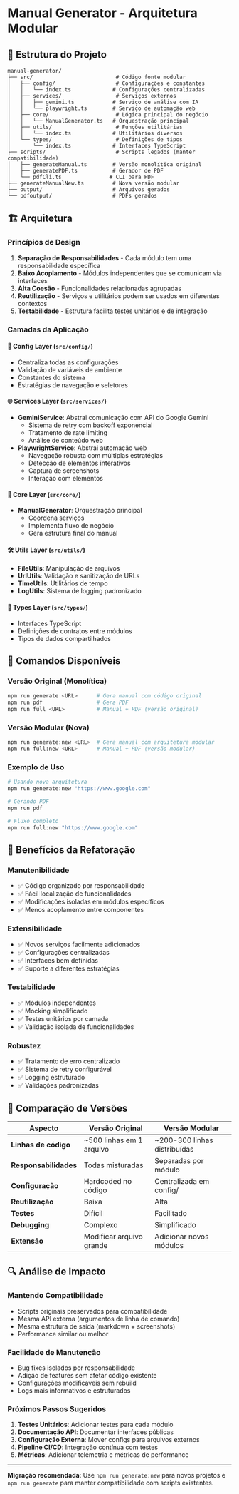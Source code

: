 # Manual Generator - Arquitetura Modular

## 📁 Estrutura do Projeto

```
manual-generator/
├── src/                          # Código fonte modular
│   ├── config/                   # Configurações e constantes
│   │   └── index.ts             # Configurações centralizadas
│   ├── services/                 # Serviços externos
│   │   ├── gemini.ts            # Serviço de análise com IA
│   │   └── playwright.ts        # Serviço de automação web
│   ├── core/                     # Lógica principal do negócio
│   │   └── ManualGenerator.ts   # Orquestração principal
│   ├── utils/                    # Funções utilitárias
│   │   └── index.ts             # Utilitários diversos
│   └── types/                    # Definições de tipos
│       └── index.ts             # Interfaces TypeScript
├── scripts/                      # Scripts legados (manter compatibilidade)
│   ├── generateManual.ts        # Versão monolítica original
│   ├── generatePDF.ts           # Gerador de PDF
│   └── pdfCli.ts               # CLI para PDF
├── generateManualNew.ts         # Nova versão modular
├── output/                      # Arquivos gerados
└── pdfoutput/                   # PDFs gerados
```

## 🏗️ Arquitetura

### **Princípios de Design**

1. **Separação de Responsabilidades** - Cada módulo tem uma responsabilidade específica
2. **Baixo Acoplamento** - Módulos independentes que se comunicam via interfaces
3. **Alta Coesão** - Funcionalidades relacionadas agrupadas
4. **Reutilização** - Serviços e utilitários podem ser usados em diferentes contextos
5. **Testabilidade** - Estrutura facilita testes unitários e de integração

### **Camadas da Aplicação**

#### 🔧 **Config Layer** (`src/config/`)
- Centraliza todas as configurações
- Validação de variáveis de ambiente
- Constantes do sistema
- Estratégias de navegação e seletores

#### 🌐 **Services Layer** (`src/services/`)
- **GeminiService**: Abstrai comunicação com API do Google Gemini
  - Sistema de retry com backoff exponencial
  - Tratamento de rate limiting
  - Análise de conteúdo web
- **PlaywrightService**: Abstrai automação web
  - Navegação robusta com múltiplas estratégias
  - Detecção de elementos interativos
  - Captura de screenshots
  - Interação com elementos

#### 🧠 **Core Layer** (`src/core/`)
- **ManualGenerator**: Orquestração principal
  - Coordena serviços
  - Implementa fluxo de negócio
  - Gera estrutura final do manual

#### 🛠️ **Utils Layer** (`src/utils/`)
- **FileUtils**: Manipulação de arquivos
- **UrlUtils**: Validação e sanitização de URLs
- **TimeUtils**: Utilitários de tempo
- **LogUtils**: Sistema de logging padronizado

#### 📝 **Types Layer** (`src/types/`)
- Interfaces TypeScript
- Definições de contratos entre módulos
- Tipos de dados compartilhados

## 🚀 Comandos Disponíveis

### **Versão Original (Monolítica)**
```bash
npm run generate <URL>      # Gera manual com código original
npm run pdf                 # Gera PDF
npm run full <URL>          # Manual + PDF (versão original)
```

### **Versão Modular (Nova)**
```bash
npm run generate:new <URL>  # Gera manual com arquitetura modular
npm run full:new <URL>      # Manual + PDF (versão modular)
```

### **Exemplo de Uso**
```bash
# Usando nova arquitetura
npm run generate:new "https://www.google.com"

# Gerando PDF
npm run pdf

# Fluxo completo
npm run full:new "https://www.google.com"
```

## 🔄 Benefícios da Refatoração

### **Manutenibilidade**
- ✅ Código organizado por responsabilidade
- ✅ Fácil localização de funcionalidades
- ✅ Modificações isoladas em módulos específicos
- ✅ Menos acoplamento entre componentes

### **Extensibilidade**
- ✅ Novos serviços facilmente adicionados
- ✅ Configurações centralizadas
- ✅ Interfaces bem definidas
- ✅ Suporte a diferentes estratégias

### **Testabilidade**
- ✅ Módulos independentes
- ✅ Mocking simplificado
- ✅ Testes unitários por camada
- ✅ Validação isolada de funcionalidades

### **Robustez**
- ✅ Tratamento de erro centralizado
- ✅ Sistema de retry configurável
- ✅ Logging estruturado
- ✅ Validações padronizadas

## 🧪 Comparação de Versões

| Aspecto | Versão Original | Versão Modular |
|---------|----------------|----------------|
| **Linhas de código** | ~500 linhas em 1 arquivo | ~200-300 linhas distribuídas |
| **Responsabilidades** | Todas misturadas | Separadas por módulo |
| **Configuração** | Hardcoded no código | Centralizada em config/ |
| **Reutilização** | Baixa | Alta |
| **Testes** | Difícil | Facilitado |
| **Debugging** | Complexo | Simplificado |
| **Extensão** | Modificar arquivo grande | Adicionar novos módulos |

## 🔍 Análise de Impacto

### **Mantendo Compatibilidade**
- Scripts originais preservados para compatibilidade
- Mesma API externa (argumentos de linha de comando)
- Mesma estrutura de saída (markdown + screenshots)
- Performance similar ou melhor

### **Facilidade de Manutenção**
- Bug fixes isolados por responsabilidade
- Adição de features sem afetar código existente
- Configurações modificáveis sem rebuild
- Logs mais informativos e estruturados

### **Próximos Passos Sugeridos**
1. **Testes Unitários**: Adicionar testes para cada módulo
2. **Documentação API**: Documentar interfaces públicas
3. **Configuração Externa**: Mover configs para arquivos externos
4. **Pipeline CI/CD**: Integração contínua com testes
5. **Métricas**: Adicionar telemetria e métricas de performance

---

**Migração recomendada**: Use `npm run generate:new` para novos projetos e `npm run generate` para manter compatibilidade com scripts existentes.
